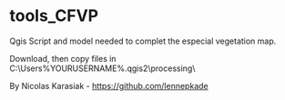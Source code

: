 # tools_CFVP
Qgis Script and model needed to complet the especial vegetation map.

Download, then copy files in C:\Users\%YOURUSERNAME%\.qgis2\processing\



By Nicolas Karasiak - https://github.com/lennepkade
